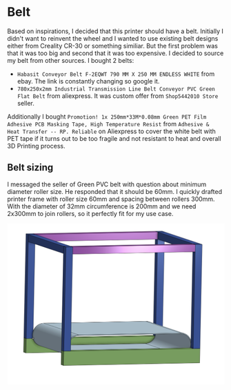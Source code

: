 # Belt
Based on inspirations, I decided that this printer should have a belt. Initially I didn't want to reinvent the wheel  and I wanted to use existing belt designs either from Creality CR-30 or something similiar. But the first problem was that it was too big and second that it was too expensive. I decided to source my belt from other sources. I bought 2 belts:
 * `Habasit Conveyor Belt F-2EQWT 790 MM X 250 MM ENDLESS WHITE` from ebay. The link is constantly changing so google it.
 * `780x250x2mm Industrial Transmission Line Belt Conveyor PVC Green Flat Belt` from aliexpress. It was custom offer from `Shop5442010 Store` seller.

Additionally I bought `Promotion! 1x 250mm*33M*0.08mm Green PET Film Adhesive PCB Masking Tape, High Temperature Resist` from `Adhesive & Heat Transfer -- RP. Reliable` on Aliexpress to cover the white belt with PET tape if it turns out to be too fragile and not resistant to heat and overall 3D Printing process.

## Belt sizing

I messaged the seller of Green PVC belt with question about minimum diameter roller size. He responded that it should be 60mm. I quickly drafted printer frame with roller size 60mm and spacing between rollers 300mm. With the diameter of 32mm circumference is 200mm and we need 2x300mm to join rollers, so it perfectly fit for my use case.

![draft-frame](img/draft-frame.png)
